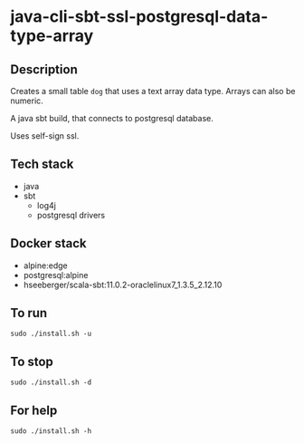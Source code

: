 # java-cli-sbt-ssl-postgresql-data-type-array

## Description
Creates a small table `dog` that uses
a text array data type. Arrays can also be
numeric.

A java sbt build, that connects to postgresql database.

Uses self-sign ssl.

## Tech stack
- java
- sbt
  - log4j
  - postgresql drivers

## Docker stack
- alpine:edge
- postgresql:alpine
- hseeberger/scala-sbt:11.0.2-oraclelinux7_1.3.5_2.12.10

## To run
`sudo ./install.sh -u`

## To stop
`sudo ./install.sh -d`

## For help
`sudo ./install.sh -h`
